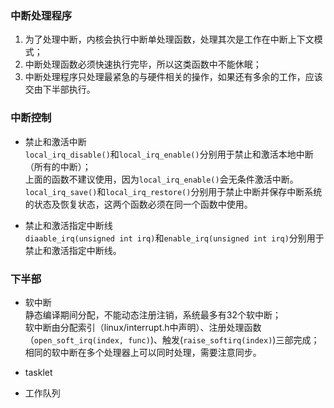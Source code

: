 ### 中断处理程序

1. 为了处理中断，内核会执行中断单处理函数，处理其次是工作在中断上下文模式；
2. 中断处理函数必须快速执行完毕，所以这类函数中不能休眠；
3. 中断处理程序只处理最紧急的与硬件相关的操作，如果还有多余的工作，应该交由下半部执行。

### 中断控制

- 禁止和激活中断  
`local_irq_disable()`和`local_irq_enable()`分别用于禁止和激活本地中断（所有的中断）；  
上面的函数不建议使用，因为`local_irq_enable()`会无条件激活中断。  
`local_irq_save()`和`local_irq_restore()`分别用于禁止中断并保存中断系统的状态及恢复状态，这两个函数必须在同一个函数中使用。

- 禁止和激活指定中断线  
`diaable_irq(unsigned int irq)`和`enable_irq(unsigned int irq)`分别用于禁止和激活指定中断线。

### 下半部

- 软中断  
    静态编译期间分配，不能动态注册注销，系统最多有32个软中断；  
    软中断由分配索引（linux/interrupt.h中声明）、注册处理函数（`open_soft_irq(index, func)`)、触发(`raise_softirq(index)`)三部完成；  
    相同的软中断在多个处理器上可以同时处理，需要注意同步。  

- tasklet

- 工作队列

